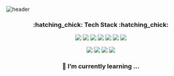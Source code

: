 ![header](https://capsule-render.vercel.app/api?type=egg&color=auto&height=300&section=header&text=SeungwonPark&fontSize=70)

<h3 align="center"><b>:hatching_chick: Tech Stack :hatching_chick:</b></h3>
<p align="center">
  <img src="https://img.shields.io/badge/-Python-000000?style=flat&logo=Python"/>
  <img src="https://img.shields.io/badge/-C-A8B9CC?style=flat&logo=C&logoColor=white"/>
  <img src="https://img.shields.io/badge/-C++-00599C?style=flat&logo=C%2B%2B"/>
  <img src="https://img.shields.io/badge/-HTML5-E34F26?style=flat&logo=HTML5&logoColor=white"/>
  <img src="https://img.shields.io/badge/-CSS3-1572B6?style=flat&logo=CSS3"/>
  <img src="https://img.shields.io/badge/-JavaScript-F7DF1E?style=flat&logo=JavaScript&logoColor=white"/>
  <img src="https://img.shields.io/badge/-R-276DC3?style=flat&logo=R"/>
</p>
<p align="center">
  <img src="https://img.shields.io/badge/-Django-092E20?style=flat&logo=Django"/>
  <img src="https://img.shields.io/badge/-Vue.js-4FC08D?style=flat&logo=Vue.js&logoColor=white"/>
  <img src="https://img.shields.io/badge/-openCV-5C3EE8?style=flat&logo=openCV"/>
  <img src="https://img.shields.io/badge/-Selenium-43B02A?style=flat&logo=Selenium&logoColor=white"/>
</p>

<h3 align="center"><b>🌱 I’m currently learning ...</b></h3>



<!--
**PWinwon/PWinwon** is a ✨ _special_ ✨ repository because its `README.md` (this file) appears on your GitHub profile.

Here are some ideas to get you started:

- 🔭 I’m currently working on ...
- 🌱 I’m currently learning ...
- 👯 I’m looking to collaborate on ...
- 🤔 I’m looking for help with ...
- 💬 Ask me about ...
- 📫 How to reach me: ...
- 😄 Pronouns: ...
- ⚡ Fun fact: ...
-->

